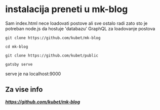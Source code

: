 # instalacija preneti u mk-blog

Sam index.html nece loadovati postove ali sve ostalo radi zato sto je potreban node.js da hostuje 'databazu' GraphQL za loadovanje postova

```
git clone https://github.com/kubet/mk-blog
```

```
cd mk-blog
```

```
git clone https://github.com/kubet/public
```

```
gatsby serve
```
serve je na localhost:9000

## Za vise info 

***https://github.com/kubet/mk-blog***
